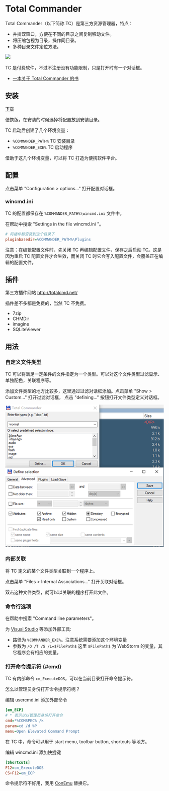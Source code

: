 # Total Commander

Total Commander（以下简称 TC）是第三方资源管理器，特点：

- 并排双窗口，方便在不同的目录之间复制移动文件。
- 将压缩包视为目录，操作同目录。
- 多种目录文件定位方法。

![](http://www.ghisler.com/screenshots/en/01.gif)

TC 是付费软件，不过不注册没有功能限制，只是打开时有一个对话框。

- [一本关于 Total Commander 的书](http://yuedu.baidu.com/ebook/1ec4abf0f46527d3240ce0ab)

## 安装

[下载](http://www.ghisler.com/download.htm)

便携版，在安装的时候选择将配置放到安装目录。

TC 启动后创建了几个环境变量：

- `%COMMANDER_PATH%` TC 安装目录
- `%COMMANDER_EXE%` TC 启动程序

借助于这几个环境变量，可以将 TC 打造为便携软件平台。

## 配置

点击菜单 "Configuration > options..." 打开配置对话框。

### wincmd.ini

TC 的配置都保存在 `%COMMANDER_PATH%\wincmd.ini` 文件中。

在帮助中搜索 "Settings in the file wincmd.ini "。

```ini
# 将插件都安装到这个目录下
pluginbasedir=%COMMANDER_PATH%\Plugins
```

注意：在编辑配置文件时，先关闭 TC 再编辑配置文件，保存之后启动 TC。这是因为重启 TC 配置文件才会生效，而关闭 TC 时它会写入配置文件，会覆盖正在编辑的配置文件。

## 插件

第三方插件网站
<http://totalcmd.net/>

插件差不多都是免费的，当然 TC 不免费。

- 7zip
- CHMDir
- imagine
- SQLiteViewer

## 用法

### 自定义文件类型

TC 可以将满足一定条件的文件指定为一个类型。可以对这个文件类型过滤显示、单独配色，关联程序等。

添加文件类型的地方比较多，这里通过过滤对话框添加。点击菜单 "Show > Custom..." 打开过滤对话框，
点击 "defining..." 按钮打开文件类型定义对话框。

![](/uploads/totalcmd/filetype.png)

### 内部关联

将 TC 定义的某个文件类型关联到一个程序上。

点击菜单 "Files > Internal Associations..." 打开关联对话框。

双击这种文件类型，就可以以关联的程序打开此文件。

### 命令行选项

在帮助中搜索 "Command line parameters"。

为 [Visual Studio](../vs/index.md) 等添加外部工具:

- 路径为 `%COMMANDER_EXE%`。注意系统需要添加这个环境变量
- 参数为 `/O /T /S /L=$FilePath$` 这里 `$FilePath$` 为 WebStorm 的变量，其它程序会有相应的变量。

### 打开命令提示符 {#cmd}

TC 有内部命令 `cm_ExecuteDOS`，可以在当前目录打开命令提示符。

怎么以管理员身份打开命令提示符呢？

编辑 usercmd.ini 添加外部命令

```ini
[em_ECP]
# * 表示以以管理员身份打开命令
cmd=*%COMSPEC% /k
param=cd /d %P
menu=Open Elevated Command Prompt
```

在 TC 中，命令可以用于 start menu, toolbar button, shortcuts 等地方。

编辑 wincmd.ini 添加快捷键

```ini
[Shortcuts]
F12=cm_ExecuteDOS
CS+F12=em_ECP
```

命令提示符不好用，我用 [ConEmu](../conemu/index.md) 替换它。
